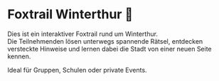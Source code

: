 # Foxtrail Winterthur 🦊

Dies ist ein interaktiver Foxtrail rund um Winterthur.  
Die Teilnehmenden lösen unterwegs spannende Rätsel, entdecken versteckte Hinweise und lernen dabei die Stadt von einer neuen Seite kennen.

Ideal für Gruppen, Schulen oder private Events.

